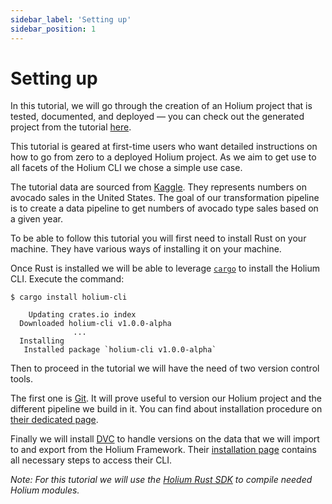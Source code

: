 ```yaml
---
sidebar_label: 'Setting up'
sidebar_position: 1
---
```


# Setting up

In this tutorial, we will go through the creation of an Holium project that is tested, documented, 
and deployed — you can check out the generated project from the tutorial [here](https://github.com/polyphene/getting-started).

This tutorial is geared at first-time users who want detailed instructions on how to go from zero to
a deployed Holium project. As we aim to get use to all facets of the Holium CLI we chose a simple use case.

The tutorial data are sourced from [Kaggle](https://www.kaggle.com/). They represents numbers on
avocado sales in the United States. The goal of our transformation pipeline is to create a data
pipeline to get numbers of avocado type sales based on a given year.

To be able to follow this tutorial you will first need to install Rust on your machine. They have various
ways of installing it on your machine.

Once Rust is installed we will be able to leverage [`cargo`](https://doc.rust-lang.org/cargo/) to 
install the Holium CLI. Execute the command:
```shell
$ cargo install holium-cli

    Updating crates.io index
  Downloaded holium-cli v1.0.0-alpha
              ...
  Installing
   Installed package `holium-cli v1.0.0-alpha`
```

Then to proceed in the tutorial we will have the need of two version control tools. 

The first one is [Git](https://git-scm.com/). It will prove useful to version our Holium project and the different pipeline
we build in it. You can find about installation procedure on [their dedicated page](https://git-scm.com/book/fr/v2/D%C3%A9marrage-rapide-Installation-de-Git).

Finally we will install [DVC](https://dvc.org/) to handle versions on the data that we will import to
and export from the Holium Framework. Their [installation page](https://dvc.org/doc/install) contains all necessary steps to access
their CLI.


_Note: For this tutorial we will use the [Holium Rust SDK](https://github.com/polyphene/holium-rs-sdk) to 
compile needed Holium modules._
